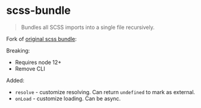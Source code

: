 # scss-bundle

> Bundles all SCSS imports into a single file recursively.


Fork of [original scss bundle](https://github.com/reactway/scss-bundle):

Breaking:

- Requires node 12+
- Remove CLI

Added:

- `resolve` - customize resolving. Can return `undefined` to mark as external.
- `onLoad` - customize loading. Can be async.
